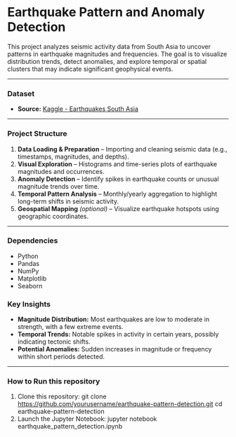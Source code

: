 # Earthquake Pattern and Anomaly Detection

This project analyzes seismic activity data from South Asia to uncover patterns in earthquake magnitudes and frequencies. The goal is to visualize distribution trends, detect anomalies, and explore temporal or spatial clusters that may indicate significant geophysical events.

---

### Dataset

- **Source:** [Kaggle - Earthquakes South Asia](https://www.kaggle.com/datasets/shahnawaj9/earthquakes-south-asia)

---

### Project Structure

1. **Data Loading & Preparation** – Importing and cleaning seismic data (e.g., timestamps, magnitudes, and depths).
2. **Visual Exploration** – Histograms and time-series plots of earthquake magnitudes and occurrences.
3. **Anomaly Detection** – Identify spikes in earthquake counts or unusual magnitude trends over time.
4. **Temporal Pattern Analysis** – Monthly/yearly aggregation to highlight long-term shifts in seismic activity.
5. **Geospatial Mapping** *(optional)* – Visualize earthquake hotspots using geographic coordinates.

---

### Dependencies

- Python 
- Pandas  
- NumPy  
- Matplotlib  
- Seaborn  

### Key Insights

- **Magnitude Distribution:** Most earthquakes are low to moderate in strength, with a few extreme events.
- **Temporal Trends:** Notable spikes in activity in certain years, possibly indicating tectonic shifts.
- **Potential Anomalies:** Sudden increases in magnitude or frequency within short periods detected.

---

###  How to Run this repository
1. Clone this repository:
git clone https://github.com/yourusername/earthquake-pattern-detection.git
cd earthquake-pattern-detection
2. Launch the Jupyter Notebook:
jupyter notebook earthquake_pattern_detection.ipynb

